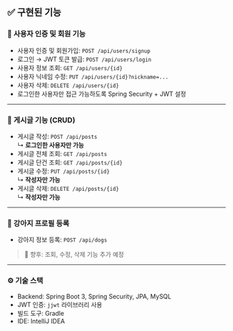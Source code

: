 ## ✅ 구현된 기능

### 🔐 사용자 인증 및 회원 기능
- 사용자 인증 및 회원가입: `POST /api/users/signup`
- 로그인 → JWT 토큰 발급: `POST /api/users/login`
- 사용자 정보 조회: `GET /api/users/{id}`
- 사용자 닉네임 수정: `PUT /api/users/{id}?nickname=...`
- 사용자 삭제: `DELETE /api/users/{id}`
- 로그인한 사용자만 접근 가능하도록 Spring Security + JWT 설정

---

### 📝 게시글 기능 (CRUD)
- 게시글 작성: `POST /api/posts`  
  ↳ **로그인한 사용자만 가능**
- 게시글 전체 조회: `GET /api/posts`
- 게시글 단건 조회: `GET /api/posts/{id}`
- 게시글 수정: `PUT /api/posts/{id}`  
  ↳ **작성자만 가능**
- 게시글 삭제: `DELETE /api/posts/{id}`  
  ↳ **작성자만 가능**

---

### 🐶 강아지 프로필 등록
- 강아지 정보 등록: `POST /api/dogs`

> 🔧 향후: 조회, 수정, 삭제 기능 추가 예정

---

### ⚙️ 기술 스택
- Backend: Spring Boot 3, Spring Security, JPA, MySQL
- JWT 인증: `jjwt` 라이브러리 사용
- 빌드 도구: Gradle
- IDE: IntelliJ IDEA
